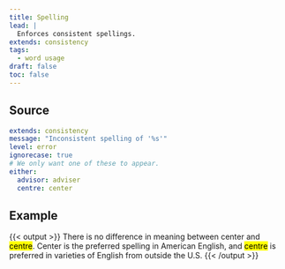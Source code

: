 ```yaml
---
title: Spelling
lead: |
  Enforces consistent spellings.
extends: consistency
tags:
  - word usage
draft: false
toc: false
---
```


## Source

```yaml
extends: consistency
message: "Inconsistent spelling of '%s'"
level: error
ignorecase: true
# We only want one of these to appear.
either:
  advisor: adviser
  centre: center
```

## Example

{{< output >}}
There is no difference in meaning between center and <mark title="Inconsistent spelling of 'center'">centre</mark>. Center is the
preferred spelling in American English, and <mark title="Inconsistent spelling of 'center'">centre</mark> is preferred in varieties
of English from outside the U.S.
{{< /output >}}
